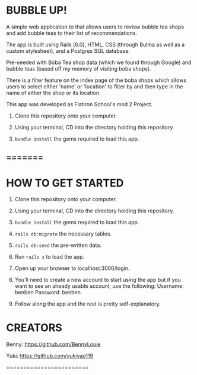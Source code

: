 BUBBLE UP! 
========================

A simple web application to that allows users to review bubble tea shops and add bubble teas to their list of recommendations. 

The app is built using Rails [6.0], HTML, CSS (through Bulma as well as a custom stylesheet), and a Postgres SQL database.

Pre-seeded with Boba Tea shop data (which we found through Google) and bubble teas (based off my memory of visiting boba shops).

There is a filter feature on the index page of the boba shops which allows users to select either 'name' or 'location' to filter by and then type in the name of either the shop or its location.

This app was developed as Flatiron School's mod 2 Project.


1) Clone this repository onto your computer.

2) Using your terminal, CD into the directory holding this repository.

3) `bundle install` the gems required to load this app.

=======
---

HOW TO GET STARTED
========================

1) Clone this repository onto your computer.

2) Using your terminal, CD into the directory holding this repository.

3) `bundle install` the gems required to load this app.

4) `rails db:migrate` the necessary tables.

5) `rails db:seed` the pre-written data.

6) Run `rails s` to load the app.

7) Open up your browser to localhost:3000/login.

8) You'll need to create a new account to start using the app but if you want to see an already usable account, use the following:
    Username: benben
    Password: benben

9) Follow along the app and the rest is pretty self-explanatory.

CREATORS
========================

Benny: https://github.com/BennyLouie

Yuki: https://github.com/yukiyao119

========================